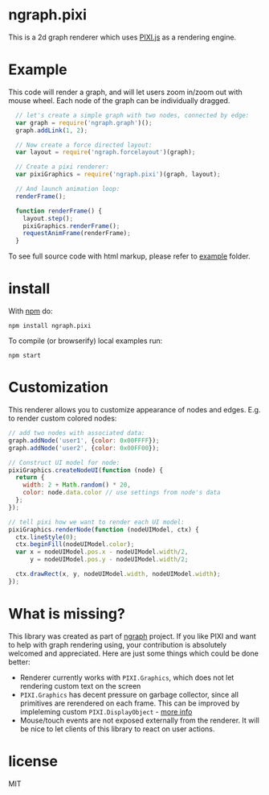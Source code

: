# ngraph.pixi

This is a 2d graph renderer which uses [PIXI.js](https://github.com/GoodBoyDigital/pixi.js/tree/master/src/pixi)
as a rendering engine.

# Example

This code will render a graph, and will let users zoom in/zoom out with mouse wheel.
Each node of the graph can be individually dragged.

``` js
  // let's create a simple graph with two nodes, connected by edge:
  var graph = require('ngraph.graph')();
  graph.addLink(1, 2);

  // Now create a force directed layout:
  var layout = require('ngraph.forcelayout')(graph);

  // Create a pixi renderer:
  var pixiGraphics = require('ngraph.pixi')(graph, layout);

  // And launch animation loop:
  renderFrame();

  function renderFrame() {
    layout.step();
    pixiGraphics.renderFrame();
    requestAnimFrame(renderFrame);
  }
```

To see full source code with html markup, please refer to [example](./example/)
folder.

# install

With [npm](https://npmjs.org) do:

```
npm install ngraph.pixi
```

To compile (or browserify) local examples run:

```
npm start
```

# Customization

This renderer allows you to customize appearance of nodes and edges. E.g. to render
custom colored nodes:

``` js
// add two nodes with associated data:
graph.addNode('user1', {color: 0x00FFFF});
graph.addNode('user2', {color: 0x00FF00});

// Construct UI model for node:
pixiGraphics.createNodeUI(function (node) {
  return {
    width: 2 + Math.random() * 20,
    color: node.data.color // use settings from node's data
  };
});

// tell pixi how we want to render each UI model:
pixiGraphics.renderNode(function (nodeUIModel, ctx) {
  ctx.lineStyle(0);
  ctx.beginFill(nodeUIModel.color);
  var x = nodeUIModel.pos.x - nodeUIModel.width/2,
      y = nodeUIModel.pos.y - nodeUIModel.width/2;

  ctx.drawRect(x, y, nodeUIModel.width, nodeUIModel.width);
});
```

# What is missing?

This library was created as part of [ngraph](https://github.com/anvaka/ngraph)
project. If you like PIXI and want to help with graph rendering using, your 
contribution is absolutely welcomed and appreciated. Here are just some things which
could be done better:

* Renderer currently works with `PIXI.Graphics`, which does not let rendering
custom text on the screen
* `PIXI.Graphics` has decent pressure on garbage collector, since all primitives
are rerendered on each frame. This can be improved by impleleming custom `PIXI.DisplayObject` - 
[more info](https://github.com/GoodBoyDigital/pixi.js/issues/479#issuecomment-31973283)
* Mouse/touch events are not exposed externally from the renderer. It will be
nice to let clients of this library to react on user actions.

# license

MIT
